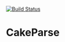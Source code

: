 [![Build Status](https://travis-ci.org/sargunster/CakeParse.svg?branch=master)](https://travis-ci.org/sargunster/CakeParse)
# CakeParse
